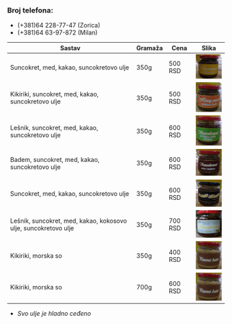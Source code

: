 ### Broj telefona:
- (+381)64 228-77-47 (Zorica)
- (+381)64 63-97-872 (Milan)


|Sastav|Gramaža|Cena|Slika|
|-|-|-|-|
|Suncokret, med, kakao, suncokretovo ulje|350g|500 RSD|<img src="resources/3a57743b24c64b5c8a5a9d1fd42badd9.png" width="80" alt="Suncokremić sa kakaom i medom"/>|
|Kikiriki, suncokret, med, kakao, suncokretovo ulje|350g|500 RSD|<img src="resources/65cea4d33e0d424d99c273f3e034de52.png" width="80" alt="Honey peanut sa kakaom i medom"/>|
|Lešnik, suncokret, med, kakao, suncokretovo ulje|350g|600 RSD|<img src="resources/cf0df385c14846ff9d2a2a50593dde27.png" width="80" alt="Suncokremić sa kakaom, medom i lešnicima"/>|
|Badem, suncokret, med, kakao, suncokretovo ulje|350g|600 RSD|<img src="resources/d564f93579234409be3077324453322a.png" width="80" alt="Suncokremić sa kakaom, medom i bademima"/>|
|Suncokret, med, kakao, suncokretovo ulje|350g|600 RSD|<img src="resources/65e1164a42e74f1d9321b6f690ec6495.png" width="80" alt="Black attack"/>|
|Lešnik, suncokret, med, kakao, kokosovo ulje, suncokretovo  ulje|350g|700 RSD|<img src="resources/cdf2bba0fffd4daa8919d13c990f4d07.png" width="80" alt="Suncokremić special"/>|
|Kikiriki, morska so|350g|400 RSD|<img src="resources/94adad9f046d40fbaa4dfbdfd0457abc.png" width="80" alt="Peanut butter"/>|
|Kikiriki, morska so|700g|600 RSD|<img src="resources/94adad9f046d40fbaa4dfbdfd0457abc.png" width="80" alt="Peanut butter"/>|

* *Svo ulje je hladno ceđeno*